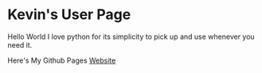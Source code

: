 # Kevin's User Page
Hello World
I love python for its simplicity to pick up and use whenever you need it.

Here's My Github Pages [Website](qiwenkevin.github.io)